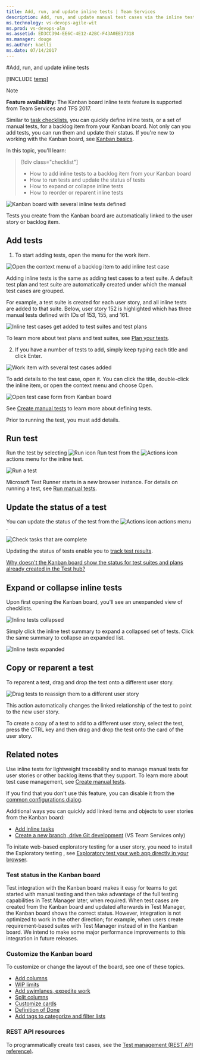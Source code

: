 ```yaml
---
title: Add, run, and update inline tests | Team Services  
description: Add, run, and update manual test cases via the inline test feature on your Kanban board for lightweight tracking and traceability when working in Visual Studio Team Services (VSTS)    
ms.technology: vs-devops-agile-wit
ms.prod: vs-devops-alm
ms.assetid: ED3CC394-EE6C-4E12-A2BC-F43A0EE17318  
ms.manager: douge
ms.author: kaelli
ms.date: 07/14/2017
---
```


#Add, run, and update inline tests

[!INCLUDE [temp](../_shared/dev15-and-ts-version-header.md)]  

>[!NOTE]  
><b>Feature availability: </b>The Kanban board inline tests feature is supported from Team Services and TFS 2017.   

Similar to [task checklists](add-task-checklists.md), you can quickly define inline tests, or a set of manual tests, for a backlog item from your Kanban board. Not only can you add tests, you can run them and update their status. If you're new to working with the Kanban board, see [Kanban basics](kanban-basics.md). 


In this topic, you'll learn: 
> [!div class="checklist"] 
> * How to add inline tests to a backlog item from your Kanban board  
> * How to run tests and update the status of tests  
> * How to expand or collapse inline tests   
> * How to reorder or reparent inline tests  

![Kanban board with several inline tests defined](_img/i-test-board-intro.png)

Tests you create from the Kanban board are automatically linked to the user story or backlog item.  
 
## Add tests   

1. To start adding tests, open the menu for the work item.  

  ![Open the context menu of a backlog item to add inline test case](_img/i-test-add-test.png)  

  Adding inline tests is the same as adding test cases to a test suite. A default test plan and test suite are automatically created under which the manual test cases are grouped.  

  For example, a test suite is created for each user story, and all inline tests are added to that suite. Below, user story 152 is highlighted which has three manual tests defined with IDs of 153, 155, and 161.  

  ![Inline test cases get added to test suites and test plans](_img/i-test-plan-suite.png)  

  To learn more about test plans and test suites, see [Plan your tests](../../test/manual-exploratory-testing/getting-started/create-a-test-plan.md).  

2. If you have a number of tests to add, simply keep typing each title and click Enter. 

  ![Work item with several test cases added](_img/i-test-story-with-3-inline-tests.png)  


To add details to the test case, open it. You can click the title, double-click the inline item, or open the context menu and choose Open. 

![Open test case form from Kanban board](_img/i-test-case-form.png)

See [Create manual tests](../../test/manual-exploratory-testing/getting-started/create-test-cases.md) to learn more about defining tests. 

Prior to running the test, you must add details. 

## Run test 

Run the test by selecting ![Run icon](../_img/icons/run_query.png) Run test from the ![Actions icon](../_img/icons/actions-icon.png) actions menu for the inline test.  

![Run a test](_img/i-test-run-test.png)  

Microsoft Test Runner starts in a new browser instance. For details on running a test, see [Run manual tests](../../test/manual-exploratory-testing/getting-started/run-manual-tests.md).


## Update the status of a test  

You can update the status of the test from the ![Actions icon](../_img/icons/actions-icon.png) actions menu . 

![Check tasks that are complete](_img/i-test-update-status.png)
 
Updating the status of tests enable you to [track test results](../../test/manual-exploratory-testing/getting-started/track-test-status.md).  

[Why doesn't the Kanban board show the status for test suites and plans already created in the Test hub?](#test-status-kanban)

## Expand or collapse inline tests  

Upon first opening the Kanban board, you'll see an unexpanded view of checklists.

![Inline tests collapsed](_img/i-test-open-board-collapsed-tests.png)

Simply click the inline test summary to expand a collapsed set of tests. Click the same summary to collapse an expanded list. 

![Inline tests expanded](_img/i-test-expanded-test-list.png)

## Copy or reparent a test 


To reparent a test, drag and drop the test onto a different user story.    

![Drag tests to reassign them to a different user story ](_img/i-test-drag-reparent.png)  

This action automatically changes the linked relationship of the test to point to the new user story. 

To create a copy of a test to add to a different user story, select the test, press the CTRL key and then drag and drop the test onto the card of the user story.  



## Related notes
Use inline tests for lightweight traceability and to manage manual tests for user stories or other backlog items that they support. To learn more about test case management, see [Create manual tests](../../test/manual-exploratory-testing/getting-started/create-test-cases.md).  

If you find that you don't use this feature, you can disable it from the [common configurations dialog](../customize/customize-cards.md#annotations). 

Additional ways you can quickly add linked items and objects to user stories from the Kanban board:
- [Add inline tasks](add-task-checklists.md)
- [Create a new branch, drive Git development](../backlogs/connect-work-items-to-git-dev-ops.md) (VS Team Services only)

To initate web-based exploratory testing for a user story, you need to install the Exploratory testing , see [Exploratory test your web app directly in your browser](../../test/manual-exploratory-testing/getting-started/perform-exploratory-tests.md).

<a name="test-status-kanban"></a>
### Test status in the Kanban board

Test integration with the Kanban board makes it easy for teams to get started with manual testing and then take advantage of the full testing capabilities in Test Manager later, when required. When test cases are created from the Kanban board and updated afterwards in Test Manager, the Kanban board shows the correct status. However, integration is not optimized to work in the other direction; for example, when users create requirement-based suites with Test Manager instead of in the Kanban board. We intend to make some major performance improvements to this integration in future releases.


### Customize the Kanban board 
To customize or change the layout of the board, see one of these topics. 

* [Add columns](add-columns.md)  
* [WIP limits](wip-limits.md)  
* [Add swimlanes, expedite work](expedite-work.md)   
* [Split columns](split-columns.md)   
* [Customize cards](../customize/customize-cards.md)  
* [Definition of Done](definition-of-done.md)  
* [Add tags to categorize and filter lists](../track/add-tags-to-work-items.md)  

### REST API resources
To programmatically create test cases, see the [Test management (REST API reference)](https://www.visualstudio.com/integrate/api/test/overview).


